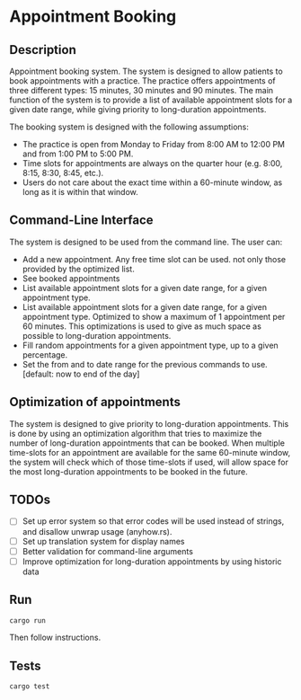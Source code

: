 # Appointment Booking

## Description
Appointment booking system. The system is designed to allow patients to book
appointments with a practice. The practice offers appointments of three different types:
15 minutes, 30 minutes and 90 minutes.
The main function of the system is to provide a list of available appointment
slots for a given date range, while giving priority to long-duration appointments.

The booking system is designed with the following assumptions:
 - The practice is open from Monday to Friday from 8:00 AM to 12:00 PM and from 1:00 PM to 5:00 PM.
 - Time slots for appointments are always on the quarter hour (e.g. 8:00, 8:15, 8:30, 8:45, etc.).
 - Users do not care about the exact time within a 60-minute window, as long as it is within that window.

## Command-Line Interface
The system is designed to be used from the command line. The user can:
 - Add a new appointment. Any free time slot can be used. not only those provided by the optimized list.
 - See booked appointments
 - List available appointment slots for a given date range, for a given appointment type.
 - List available appointment slots for a given date range, for a given appointment type.
   Optimized to show a maximum of 1 appointment per 60 minutes. This optimizations is used
   to give as much space as possible to long-duration appointments.
 - Fill random appointments for a given appointment type, up to a given percentage.
 - Set the from and to date range for the previous commands to use. [default: now to end of the day]

## Optimization of appointments
The system is designed to give priority to long-duration appointments. This is done by using an optimization
algorithm that tries to maximize the number of long-duration appointments that can be booked.
When multiple time-slots for an appointment are available for the same 60-minute window, the system will check
which of those time-slots if used, will allow space for the most long-duration appointments to be booked in the future.

## TODOs
 - [ ] Set up error system so that error codes will be used instead of strings, and disallow unwrap usage (anyhow.rs).
 - [ ] Set up translation system for display names
 - [ ] Better validation for command-line arguments
 - [ ] Improve optimization for long-duration appointments by using historic data

## Run
```bash
cargo run
```

Then follow instructions.

## Tests
```bash
cargo test
```
